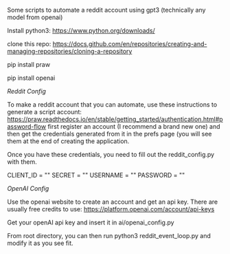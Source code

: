 Some scripts to automate a reddit account using gpt3 (technically any model from openai)

Install python3: https://www.python.org/downloads/

clone this repo: https://docs.github.com/en/repositories/creating-and-managing-repositories/cloning-a-repository

pip install praw

pip install openai

*Reddit Config*

To make a reddit account that you can automate, use these instructions to generate a script account: https://praw.readthedocs.io/en/stable/getting_started/authentication.html#password-flow
  first register an account (I recommend a brand new one) and then get the credentials generated from it in the prefs page (you will see them at the end of creating the application.

Once you have these credentials, you need to fill out the reddit_config.py with them.

CLIENT_ID = ""
SECRET = ""
USERNAME = ""
PASSWORD = ""

*OpenAI Config*

Use the openai website to create an account and get an api key.  There are usually free credits to use: https://platform.openai.com/account/api-keys

Get your openAI api key and insert it in ai/openai_config.py


From root directory, you can then run python3 reddit_event_loop.py and modify it as you see fit.
